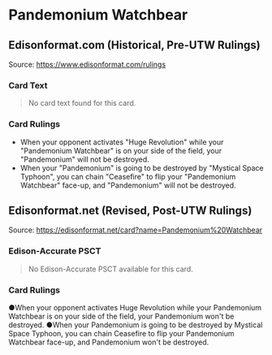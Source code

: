 # Pandemonium Watchbear

## Edisonformat.com (Historical, Pre-UTW Rulings)

Source: https://www.edisonformat.com/rulings

### Card Text

> No card text found for this card.

### Card Rulings

*   When your opponent activates "Huge Revolution" while your "Pandemonium Watchbear" is on your side of the field, your "Pandemonium" will not be destroyed.
*   When your "Pandemonium" is going to be destroyed by "Mystical Space Typhoon", you can chain "Ceasefire" to flip your "Pandemonium Watchbear" face-up, and "Pandemonium" will not be destroyed.

## Edisonformat.net (Revised, Post-UTW Rulings)

Source: https://edisonformat.net/card?name=Pandemonium%20Watchbear

### Edison-Accurate PSCT

> No Edison-Accurate PSCT available for this card.

### Card Rulings

●When your opponent activates Huge Revolution while your Pandemonium Watchbear is on your side of the field, your Pandemonium won't be destroyed.
●When your Pandemonium is going to be destroyed by Mystical Space Typhoon, you can chain Ceasefire to flip your Pandemonium Watchbear face-up, and Pandemonium won't be destroyed.
            